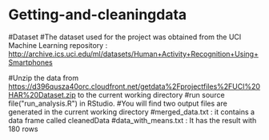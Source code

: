 # Getting-and-cleaningdata

#Dataset
#The dataset used for the project was obtained from the UCI Machine Learning repository : http://archive.ics.uci.edu/ml/datasets/Human+Activity+Recognition+Using+Smartphones

#Unzip the data from https://d396qusza40orc.cloudfront.net/getdata%2Fprojectfiles%2FUCI%20HAR%20Dataset.zip to the current working directory
#run source file("run_analysis.R")  in RStudio.
#You will find two output files are generated in the current working directory
#merged_data.txt : it contains a data frame called cleanedData
#data_with_means.txt : It has the result with 180 rows



